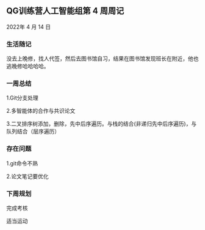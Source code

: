 ## QG训练营人工智能组第   4 周周记

2022年   4 月  14  日

### 生活随记

没去上晚修，找人代签，然后去图书馆自习，结果在图书馆发现班长在附近，他也逃晚修哈哈哈哈。

### 一周总结

1.Git分支处理

2.多智能体的合作与共识论文

3.二叉排序树添加，删除，先中后序遍历。与栈的结合(非递归先中后序遍历)，与队列结合（层序遍历）

### 存在问题

1.git命令不熟

2.论文笔记要优化

### 下周规划

完成考核

适当运动
